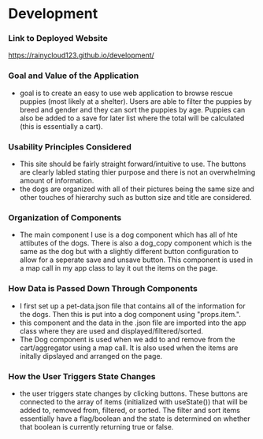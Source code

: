 # Development

### Link to Deployed Website
https://rainycloud123.github.io/development/

### Goal and Value of the Application
- goal is to create an easy to use web application to browse rescue puppies 
(most likely at a shelter). Users are able to filter the puppies by breed and 
gender and they can sort the puppies by age. Puppies can also be added to a save 
for later list where the total will be calculated (this is essentially a cart).

### Usability Principles Considered
- This site should be fairly straight forward/intuitive to use. The buttons are 
clearly labled stating thier purpose and there is not an overwhelming amount of 
information.
- the dogs are organized with all of their pictures being the same size and other
touches of hierarchy such as button size and title are considered. 

### Organization of Components
- The main component I use is a dog component which has all of hte attibutes of 
the dogs. There is also a dog_copy component which is the same as the dog but with a slightly different button configuration to allow for a seperate save and unsave button.
This component is used in a map call in my app class to lay it out the items
on the page. 

### How Data is Passed Down Through Components
- I first set up a pet-data.json file that contains all of the information for
the dogs. Then this is put into a dog component using "props.item.<attribute here>".
- this component and the data in the .json file are imported into the app class
where they are used and displayed/filtered/sorted.
- The Dog component is used when we add to and remove from the cart/aggregator using
a map call. It is also used when the items are initally dipslayed and arranged on the page. 


### How the User Triggers State Changes
- the user triggers state changes by clicking buttons. These buttons are connected
to the array of items (initialized with useState()) that will be added to, removed from, filtered, or sorted.
The filter and sort items essentially have a flag/boolean and the state is determined
on whether that boolean is currently returning true or false. 

